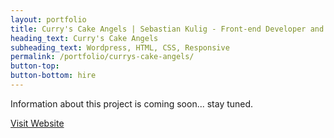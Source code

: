 ```yaml
---
layout: portfolio
title: Curry's Cake Angels | Sebastian Kulig - Front-end Developer and Web Designer
heading_text: Curry's Cake Angels
subheading_text: Wordpress, HTML, CSS, Responsive
permalink: /portfolio/currys-cake-angels/
button-top:
button-bottom: hire
---
```


Information about this project is coming soon... stay tuned.

<div class="button-visit-website">
  <a href="http://www.curryscakeangels.com/" target="_blank" title="External link - visit www.curryscakeangels.com">Visit Website <i class="fa fa-external-link"></i></a>
</div>